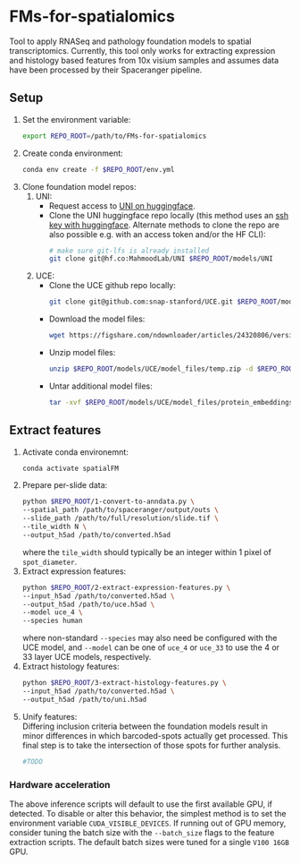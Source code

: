 # FMs-for-spatialomics
Tool to apply RNASeq and pathology foundation models to spatial transcriptomics. Currently, this tool only works for extracting expression and histology based features from 10x visium samples and assumes data have been processed by their Spaceranger pipeline.

## Setup
1. Set the environment variable:
    ```bash
    export REPO_ROOT=/path/to/FMs-for-spatialomics
    ```
1. Create conda environment:
    ```bash
    conda env create -f $REPO_ROOT/env.yml
    ```
1. Clone foundation model repos:
    1. UNI:
        * Request access to [UNI on huggingface](https://huggingface.co/MahmoodLab/UNI).
        * Clone the UNI huggingface repo locally (this method uses an [ssh key with huggingface](https://huggingface.co/settings/keys). Alternate methods to clone the repo are also possible e.g. with an access token and/or the HF CLI):
            ```bash
            # make sure git-lfs is already installed
            git clone git@hf.co:MahmoodLab/UNI $REPO_ROOT/models/UNI
            ```
    1. UCE:
        * Clone the UCE github repo locally:
            ```bash
            git clone git@github.com:snap-stanford/UCE.git $REPO_ROOT/models/UCE
            ```
        * Download the model files:
            ```bash
            wget https://figshare.com/ndownloader/articles/24320806/versions/5 -O $REPO_ROOT/models/UCE/model_files/temp.zip
            ```
        * Unzip model files:
            ```bash
            unzip $REPO_ROOT/models/UCE/model_files/temp.zip -d $REPO_ROOT/models/UCE/model_files
            ```
        * Untar additional model files:
            ```bash
            tar -xvf $REPO_ROOT/models/UCE/model_files/protein_embeddings.tar.gz -C $REPO_ROOT/models/UCE/model_files
            ```
## Extract features
1. Activate conda environemnt:
    ```bash
    conda activate spatialFM
    ```
1. Prepare per-slide data:
    ```bash
    python $REPO_ROOT/1-convert-to-anndata.py \
    --spatial_path /path/to/spaceranger/output/outs \
    --slide_path /path/to/full/resolution/slide.tif \
    --tile_width N \
    --output_h5ad /path/to/converted.h5ad
    ```
    where the `tile_width` should typically be an integer within 1 pixel of `spot_diameter`.
1. Extract expression features:
    ```bash
    python $REPO_ROOT/2-extract-expression-features.py \
    --input_h5ad /path/to/converted.h5ad \
    --output_h5ad /path/to/uce.h5ad \
    --model uce_4 \
    --species human
    ```
    where non-standard `--species` may also need be configured with the UCE model, and `--model` can be one of `uce_4` or `uce_33` to use the 4 or 33 layer UCE models, respectively. 
1. Extract histology features:
    ```bash
    python $REPO_ROOT/3-extract-histology-features.py \
    --input_h5ad /path/to/converted.h5ad \
    --output_h5ad /path/to/uni.h5ad
    ```
1. Unify features:  
Differing inclusion criteria between the foundation models result in minor differences in which barcoded-spots actually get processed. This final step is to take the intersection of those spots for further analysis.
    ```bash
    #TODO
    ```

### Hardware acceleration
The above inference scripts will default to use the first available GPU, if detected. To disable or alter this behavior, the simplest method is to set the environment variable `CUDA_VISIBLE_DEVICES`. If running out of GPU memory, consider tuning the batch size with the `--batch_size` flags to the feature extraction scripts. The default batch sizes were tuned for a single `V100 16GB` GPU.
